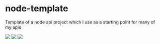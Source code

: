 # node-template
Template of a node api project which I use as a starting point for many of my apis

<img src="https://travis-ci.com/apiglue/api-template.svg?branch=develop" /> <img src="https://david-dm.org/apiglue/api-template.svg" /> <img src="https://sonarcloud.io/api/project_badges/measure?project=api-template&metric=alert_status" />


